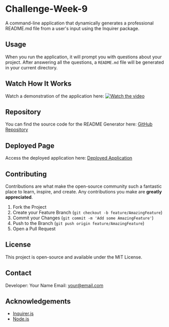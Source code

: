 # Challenge-Week-9
A command-line application that dynamically generates a professional README.md file from a user's input using the Inquirer package.


## Usage

When you run the application, it will prompt you with questions about your project. After answering all the questions, a `README.md` file will be generated in your current directory.

## Watch How It Works

Watch a demonstration of the application here:
[![Watch the video](https://watch.screencastify.com/v/cn93OyK5dfVvIycHBKxN)](https://watch.screencastify.com/v/cn93OyK5dfVvIycHBKxN)

## Repository

You can find the source code for the README Generator here:
[GitHub Repository](https://github.com/JerryChowMX/Challenge-Week-9)

## Deployed Page

Access the deployed application here:
[Deployed Application](https://jerrychowmx.github.io/Challenge-Week-9/)

## Contributing

Contributions are what make the open-source community such a fantastic place to learn, inspire, and create. Any contributions you make are **greatly appreciated**.

1. Fork the Project
2. Create your Feature Branch (`git checkout -b feature/AmazingFeature`)
3. Commit your Changes (`git commit -m 'Add some AmazingFeature'`)
4. Push to the Branch (`git push origin feature/AmazingFeature`)
5. Open a Pull Request

## License

This project is open-source and available under the MIT License.

## Contact

Developer: Your Name
Email: your@email.com

## Acknowledgements

- [Inquirer.js](https://www.npmjs.com/package/inquirer)
- [Node.js](https://nodejs.org/)

